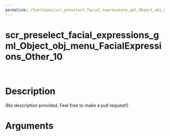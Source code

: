 ```yaml
---
permalink: /functions/scr_preselect_facial_expressions_gml_Object_obj_menu_FacialExpressions_Other_10
---
```

# scr_preselect_facial_expressions_gml_Object_obj_menu_FacialExpressions_Other_10  
&nbsp;  
# Description  
(No description provided. Feel free to make a pull request!) 
&nbsp;  
# Arguments


